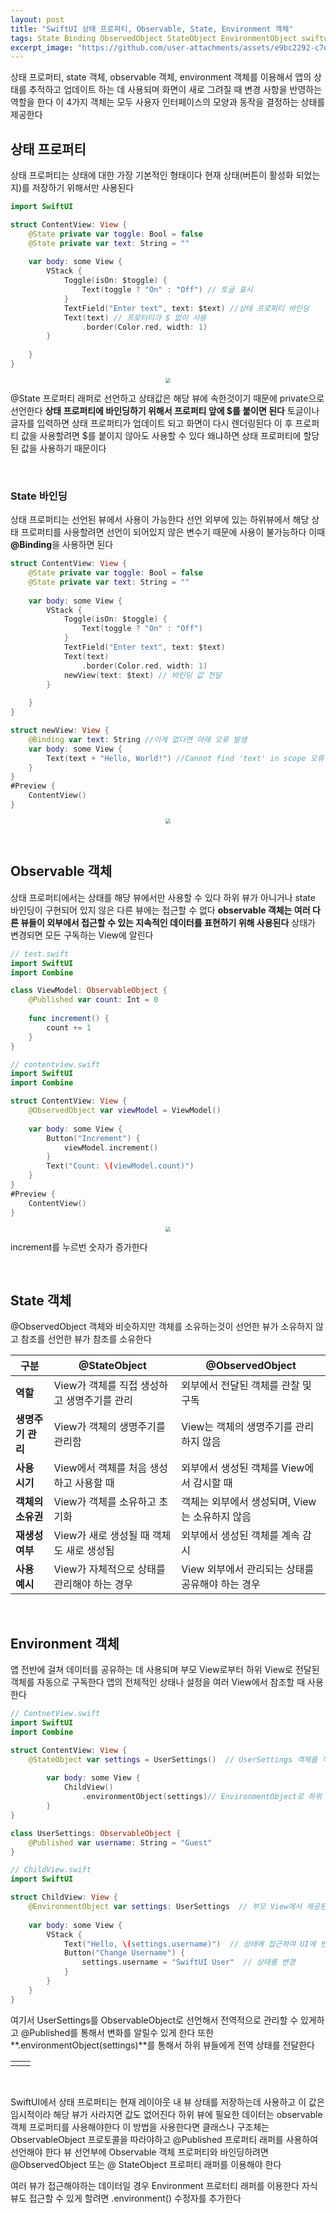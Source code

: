 ```yaml
---
layout: post
title: "SwiftUI 상태 프로퍼티, Observable, State, Environment 객체"
tags: State Binding ObservedObject StateObject EnvironmentObject swiftui
excerpt_image: "https://github.com/user-attachments/assets/e9bc2292-c7dd-4236-9b55-2eb50d1f96e8"
---
```


상태 프로퍼티, state 객체, observable 객체, environment 객체를 이용해서 앱의 상태를 추적하고 업데이트 하는 데 사용되며 화면이 새로 그려질 때 변경 사항을 반영하는 역할을 한다 이 4가지 객체는 모두 사용자 인터페이스의 모양과 동작을 결정하는 상태를 제공한다

## 상태 프로퍼티

상태 프로퍼티는 상태에 대한 가장 기본적인 형태이다 현재 상태(버튼이 활성화 되었는지)를 저장하기 위해서만 사용된다

``` swift
import SwiftUI

struct ContentView: View {
    @State private var toggle: Bool = false
    @State private var text: String = ""
    
    var body: some View {
        VStack {
            Toggle(isOn: $toggle) {
                Text(toggle ? "On" : "Off") // 토글 표시
            }
            TextField("Enter text", text: $text) //상태 프로퍼티 바인딩
            Text(text) // 프로터티가 $ 없이 사용
                .border(Color.red, width: 1)
        }
        
    }
}
```

<center>
<img src="https://github.com/user-attachments/assets/e9bc2292-c7dd-4236-9b55-2eb50d1f96e8" style="zoom:50%;">
</center>

@State 프로퍼티 래퍼로 선언하고 상태값은 해당 뷰에 속한것이기 때문에 private으로 선언한다 **상태 프로퍼티에 바인딩하기 위해서 프로퍼티 앞에 $를 붙이면 된다** 토글이나 글자를 입력하면 상태 프로퍼티가 업데이트 되고 화면이 다시 렌더링된다 이 후 프로퍼티 값을 사용할려면 $를 붙이지 않아도 사용할 수 있다 왜냐하면 상태 프로퍼티에 할당된 값을 사용하기 때문이다

&nbsp;

### State 바인딩

상태 프로퍼티는 선언된 뷰에서 사용이 가능한다 선언 외부에 있는 하위뷰에서 해당 상태 프로퍼티를 사용할려면 선언이 되어있지 않은 변수기 때문에 사용이 불가능하다 이때 **@Binding**을 사용하면 된다

``` swift
struct ContentView: View {
    @State private var toggle: Bool = false
    @State private var text: String = ""
    
    var body: some View {
        VStack {
            Toggle(isOn: $toggle) {
                Text(toggle ? "On" : "Off")
            }
            TextField("Enter text", text: $text)
            Text(text)
                .border(Color.red, width: 1)
          	newView(text: $text) // 바인딩 값 전달
        }
        
    }
}

struct newView: View {
    @Binding var text: String //이게 없다면 아래 오류 발생
    var body: some View {
        Text(text + "Hello, World!") //Cannot find 'text' in scope 오류
    }
}
#Preview {
    ContentView()
}
```

<center>
<img src="https://github.com/user-attachments/assets/7d9b68f6-4a97-4c24-8060-0203a62d815a" style="zoom:50%;">
</center>

 &nbsp;

## Observable 객체

상태 프로퍼티에서는 상태를 해당 뷰에서만 사용할 수 있다 하위 뷰가 아니거나 state 바인딩이 구현되어 있지 않은 다른 뷰에는 접근할 수 없다 **observable 객체는 여러 다른 뷰들이 외부에서 접근할 수 있는 지속적인 데이터를 표현하기 위해 사용된다** 상태가 변경되면 모든 구독하는 View에 알린다 

``` swift
// test.swift
import SwiftUI
import Combine

class ViewModel: ObservableObject {
    @Published var count: Int = 0
    
    func increment() {
        count += 1
    }
}
```

``` swift
// contentview.swift
import SwiftUI
import Combine

struct ContentView: View {
    @ObservedObject var viewModel = ViewModel()
    
    var body: some View {
        Button("Increment") {
            viewModel.increment()
        }
        Text("Count: \(viewModel.count)")
    }
}
#Preview {
    ContentView()
}
```

<center>
<img src="https://github.com/user-attachments/assets/64295e9e-46ca-46ef-a5e8-2843f9298730" style="zoom:50%;">
</center>

increment를 누르번 숫자가 증가한다

&nbsp;

## State 객체

@ObservedObject 객체와 비슷하지만 객체를 소유하는것이 선언한 뷰가 소유하지 않고 참조를 선언한 뷰가 참조를 소유한다

| 구분              | @StateObject                                | @ObservedObject                                  |
| ----------------- | ------------------------------------------- | ------------------------------------------------ |
| **역할**          | View가 객체를 직접 생성하고 생명주기를 관리 | 외부에서 전달된 객체를 관찰 및 구독              |
| **생명주기 관리** | View가 객체의 생명주기를 관리함             | View는 객체의 생명주기를 관리하지 않음           |
| **사용 시기**     | View에서 객체를 처음 생성하고 사용할 때     | 외부에서 생성된 객체를 View에서 감시할 때        |
| **객체의 소유권** | View가 객체를 소유하고 초기화               | 객체는 외부에서 생성되며, View는 소유하지 않음   |
| **재생성 여부**   | View가 새로 생성될 때 객체도 새로 생성됨    | 외부에서 생성된 객체를 계속 감시                 |
| **사용 예시**     | View가 자체적으로 상태를 관리해야 하는 경우 | View 외부에서 관리되는 상태를 공유해야 하는 경우 |

&nbsp;

## Environment 객체

앱 전반에 걸쳐 데이터를 공유하는 데 사용되며 부모 View로부터 하위 View로 전달된 객체를 자동으로 구독한다 앱의 전체적인 상태나 설정을 여러 View에서 참조할 때 사용한다

``` swift
// ContnetView.swift
import SwiftUI
import Combine

struct ContentView: View {
    @StateObject var settings = UserSettings()  // UserSettings 객체를 직접 생성하고 관리
        
        var body: some View {
            ChildView()
                .environmentObject(settings)// EnvironmentObject로 하위 뷰들에 전달
        }
}

class UserSettings: ObservableObject {
    @Published var username: String = "Guest"
}
```

``` swift
// ChildView.swift
import SwiftUI

struct ChildView: View {
    @EnvironmentObject var settings: UserSettings  // 부모 View에서 제공된 전역 상태를 사용
    
    var body: some View {
        VStack {
            Text("Hello, \(settings.username)")  // 상태에 접근하여 UI에 반영
            Button("Change Username") {
                settings.username = "SwiftUI User"  // 상태를 변경
            }
        }
    }
}
```

여기서 UserSettings를 ObservableObject로 선언해서 전역적으로 관리할 수 있게하고 @Published를 통해서 변화를 알릴수 있게 한다 또한 **.environmentObject(settings)**를 통해서 하위 뷰들에게 전역 상태를 전달한다

<table><td><center><img alt="" src="https://github.com/user-attachments/assets/2af5161e-8fdf-4cf9-bee0-bb9cbc469aa8" style="zoom:50%;" /></center></td><td><center><img alt="" src="https://github.com/user-attachments/assets/853758ea-87a0-43a5-9dcb-37dda374c479" style="zoom:50%;" /></center></td></table>

&nbsp;

SwiftUI에서 상태 프로퍼티는 현재 레이아웃 내 뷰 상태를 저장하는데 사용하고 이 값은 임시적이라 해당 뷰가 사라지면 값도 없어진다 하위 뷰에 필요한 데이터는 observable객체 프로퍼티를 사용해야한다 이 방법을 사용한다면 클래스나 구조체는 ObservableObject 프로토콜을 따라야하고 @Published 프로퍼티 래퍼를 사용하여 선언해야 한다 뷰 선언부에 Observable 객체 프로퍼티와 바인딩하려면 @ObservedObject 또는 @ StateObject 프로퍼티 래퍼를 이용해야 한다

여러 뷰가 접근해야하는 데이터일 경우 Environment 프로터티 래퍼를 이용한다 자식 뷰도 접근할 수 있게 할려면 .environment() 수정자를 추가한다
